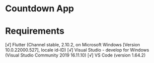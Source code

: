 <!-- flutter desktop countdownapp -->
# Countdown App

# Requirements
[√] Flutter (Channel stable, 2.10.2, on Microsoft Windows [Version 10.0.22000.527], locale id-ID)
[√] Visual Studio - develop for Windows (Visual Studio Community 2019 16.11.10)
[√] VS Code (version 1.64.2)


